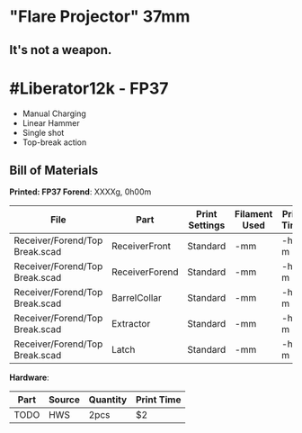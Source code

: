 # "Flare Projector" 37mm
## It's not a weapon.

\#Liberator12k - FP37
================
 * Manual Charging
 * Linear Hammer
 * Single shot
 * Top-break action

Bill of Materials
-----------------
**Printed: FP37 Forend**: XXXXg, 0h00m

| File                           | Part           | Print Settings | Filament Used | Print Time |
|--------------------------------|----------------|----------------|---------------|------------|
| Receiver/Forend/Top Break.scad | ReceiverFront  | Standard       | -mm           | -h-m       |
| Receiver/Forend/Top Break.scad | ReceiverForend | Standard       | -mm           | -h-m       |
| Receiver/Forend/Top Break.scad | BarrelCollar   | Standard       | -mm           | -h-m       |
| Receiver/Forend/Top Break.scad | Extractor      | Standard       | -mm           | -h-m       |
| Receiver/Forend/Top Break.scad | Latch          | Standard       | -mm           | -h-m       |

**Hardware**: 

| Part                                      | Source             | Quantity | Print Time |
|-------------------------------------------|--------------------|----------|------------|
| TODO                                      | HWS                | 2pcs     | $2         |
